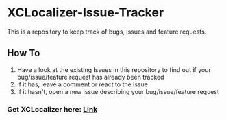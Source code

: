 # XCLocalizer-Issue-Tracker

This is a repository to keep track of bugs, issues and feature requests.

## How To

1. Have a look at the existing Issues in this repository to find out if your bug/issue/feature request has already been tracked
2. If it has, leave a comment or react to the issue
3. If it hasn't, open a new issue describing your bug/issue/feature request

### Get XCLocalizer here: [Link](https://apple.co/3L4HouH)

